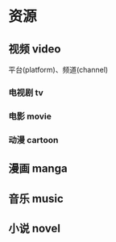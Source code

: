 # 资源

## 视频 video

平台(platform)、频道(channel)

### 电视剧 tv

### 电影 movie

### 动漫 cartoon

## 漫画 manga

## 音乐 music

## 小说 novel